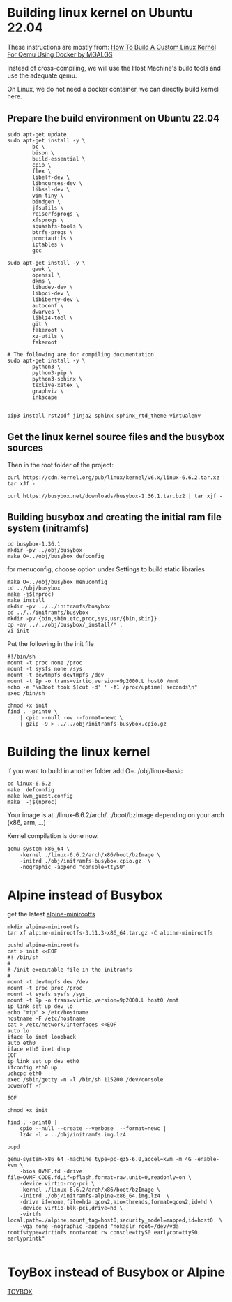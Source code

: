 # Building linux kernel on Ubuntu 22.04

These instructions are mostly from: [How To Build A Custom Linux Kernel For Qemu Using Docker by MGALGS](https://mgalgs.io/2021/03/23/how-to-build-a-custom-linux-kernel-for-qemu-using-docker.html)

Instead of cross-compiling, we will use the Host Machine's build tools and use the adequate qemu.

On Linux, we do not need a docker container, we can directly build kernel here.

## Prepare the build environment on Ubuntu 22.04
```
sudo apt-get update
sudo apt-get install -y \
        bc \
        bison \
        build-essential \
        cpio \
        flex \
        libelf-dev \
        libncurses-dev \
        libssl-dev \
        vim-tiny \
        bindgen \
        jfsutils \
        reiserfsprogs \
        xfsprogs \
        squashfs-tools \
        btrfs-progs \
        pcmciautils \
        iptables \
        gcc

sudo apt-get install -y \
        gawk \
        openssl \
        dkms \
        libudev-dev \
        libpci-dev \
        libiberty-dev \
        autoconf \
        dwarves \
        liblz4-tool \
        git \
        fakeroot \
        xz-utils \
        fakeroot 

# The following are for compiling documentation
sudo apt-get install -y \
        python3 \
        python3-pip \ 
        python3-sphinx \
        texlive-xetex \
        graphviz \
        inkscape 


pip3 install rst2pdf jinja2 sphinx sphinx_rtd_theme virtualenv

```

## Get the linux kernel source files and the busybox sources

Then in the root folder of the project:

```
curl https://cdn.kernel.org/pub/linux/kernel/v6.x/linux-6.6.2.tar.xz | tar xJf -

curl https://busybox.net/downloads/busybox-1.36.1.tar.bz2 | tar xjf -
```


## Building busybox and creating the initial ram file system (initramfs)

```
cd busybox-1.36.1
mkdir -pv ../obj/busybox
make O=../obj/busybox defconfig
```

for menuconfig, choose option under Settings to build static libraries

```
make O=../obj/busybox menuconfig
cd ../obj/busybox
make -j$(nproc)
make install
mkdir -pv ../../initramfs/busybox
cd ../../initramfs/busybox
mkdir -pv {bin,sbin,etc,proc,sys,usr/{bin,sbin}}
cp -av ../../obj/busybox/_install/* .
vi init
```
Put the following in the init file
```
#!/bin/sh
mount -t proc none /proc
mount -t sysfs none /sys
mount -t devtmpfs devtmpfs /dev
mount -t 9p -o trans=virtio,version=9p2000.L host0 /mnt
echo -e "\nBoot took $(cut -d' ' -f1 /proc/uptime) seconds\n"
exec /bin/sh

```

```
chmod +x init
find . -print0 \
    | cpio --null -ov --format=newc \
    | gzip -9 > ../../obj/initramfs-busybox.cpio.gz
```


# Building the linux kernel
if you want to build in another folder add O=../obj/linux-basic 
```
cd linux-6.6.2
make  defconfig
make kvm_guest.config
make  -j$(nproc)     
```

Your image is at ./linux-6.6.2/arch/.../boot/bzImage depending on your arch (x86, arm, ...)

Kernel compilation is done now. 




```
qemu-system-x86_64 \
    -kernel ./linux-6.6.2/arch/x86/boot/bzImage \
    -initrd ./obj/initramfs-busybox.cpio.gz  \
    -nographic -append "console=ttyS0" 
```

# Alpine instead of Busybox

get the latest [alpine-minirootfs](https://alpinelinux.org/downloads/)

```
mkdir alpine-minirootfs
tar xf alpine-minirootfs-3.11.3-x86_64.tar.gz -C alpine-minirootfs

pushd alpine-minirootfs
cat > init <<EOF
#! /bin/sh
#
# /init executable file in the initramfs 
#
mount -t devtmpfs dev /dev
mount -t proc proc /proc
mount -t sysfs sysfs /sys
mount -t 9p -o trans=virtio,version=9p2000.L host0 /mnt
ip link set up dev lo
echo "mtp" > /etc/hostname
hostname -F /etc/hostname
cat > /etc/network/interfaces <<EOF
auto lo
iface lo inet loopback
auto eth0
iface eth0 inet dhcp
EOF
ip link set up dev eth0
ifconfig eth0 up
udhcpc eth0
exec /sbin/getty -n -l /bin/sh 115200 /dev/console 
poweroff -f

EOF

chmod +x init

find . -print0 |
    cpio --null --create --verbose  --format=newc |
    lz4c -l > ../obj/initramfs.img.lz4

popd
```

```
qemu-system-x86_64 -machine type=pc-q35-6.0,accel=kvm -m 4G -enable-kvm \
    -bios OVMF.fd -drive file=OVMF_CODE.fd,if=pflash,format=raw,unit=0,readonly=on \
    -device virtio-rng-pci \
    -kernel ./linux-6.6.2/arch/x86/boot/bzImage \
    -initrd ./obj/initramfs-alpine-x86_64.img.lz4  \
    -drive if=none,file=hda.qcow2,aio=threads,format=qcow2,id=hd \
    -device virtio-blk-pci,drive=hd \
    -virtfs local,path=./alpine,mount_tag=host0,security_model=mapped,id=host0  \
    -vga none -nographic -append "nokaslr root=/dev/vda rootfstype=virtiofs root=root rw console=ttyS0 earlycon=ttyS0 earlyprintk" 
    
```


# ToyBox instead of Busybox or Alpine

[TOYBOX](http://landley.net/toybox/quick.html)
